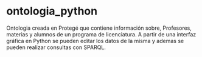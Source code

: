 # ontologia_python
Ontologia creada en Protegé que contiene información sobre, Profesores, materias y alumnos de un programa de licenciatura. A partir de una interfaz gráfica en Python se pueden editar los datos de la misma y ademas se pueden realizar consultas con SPARQL.
